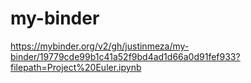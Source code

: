 # my-binder

https://mybinder.org/v2/gh/justinmeza/my-binder/19779cde99b1c41a52f9bd4ad1d66a0d91fef933?filepath=Project%20Euler.ipynb
